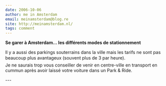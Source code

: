 ```yaml
---
date: 2006-10-06
author: me in Amsterdam
email: meinamsterdam@blog.re
site: http://meinamsterdam.nl/
tags: comment
---
```


<!-- TB -->
<p><strong>Se garer à Amsterdam... les différents modes de stationnement</strong></p>
Il y a aussi des parkings souterrains dans la ville mais les tarifs ne sont pas beaucoup plus avantageux (souvent plus de 3 par heure).
<br/>
Je ne saurais trop vous conseiller de venir en centre-ville en transport en cummun après avoir laissé votre voiture dans un Park & Ride.</p>
---